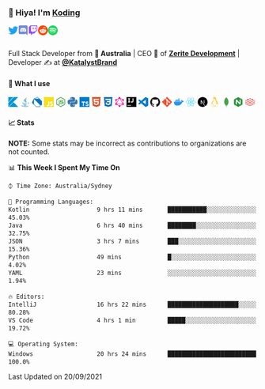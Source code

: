 <!-- <img align="left" alt="Avatar" width="200px" src="https://raw.githubusercontent.com/KodingDev/KodingDev/master/assets/media/avatar.png" /> -->

### 👋 Hiya! I'm [Koding](https://koding.dev)

<a href="https://twitter.com/KodingDev_">
    <img align="left" alt="Twitter" width="20px" src="https://raw.githubusercontent.com/KodingDev/KodingDev/master/assets/icons/twitter.svg">
</a>

<a href="https://koding.dev/discord">
    <img align="left" alt="Discord" width="20px" src="https://raw.githubusercontent.com/KodingDev/KodingDev/master/assets/icons/discord.svg">
</a>

<a href="https://twitch.tv/KodingDev">
    <img align="left" alt="Twitch" width="20px" src="https://raw.githubusercontent.com/KodingDev/KodingDev/master/assets/icons/twitch.svg">
</a>

<a href="https://reddit.com/u/TotallyNotKoding">
    <img align="left" alt="Reddit" width="20px" src="https://raw.githubusercontent.com/KodingDev/KodingDev/master/assets/icons/reddit.svg">
</a>

<a href="https://open.spotify.com/user/djitechdude">
    <img align="left" alt="Spotify" width="20px" src="https://raw.githubusercontent.com/KodingDev/KodingDev/master/assets/icons/spotify.svg">
</a>

<br/>
<br/>

Full Stack Developer from **🦘 Australia** |
CEO 📢 of **[Zerite Development](https://zerite.dev)** |
Developer ✍ at **[@KatalystBrand](https://github.com/katalystbrand)**

#### 🌠 What I use

<code><img height="20" src="https://raw.githubusercontent.com/KodingDev/KodingDev/master/assets/icons/kotlin.svg"></code>
<code><img height="20" src="https://raw.githubusercontent.com/KodingDev/KodingDev/master/assets/icons/java.svg"></code>
<code><img height="20" src="https://raw.githubusercontent.com/KodingDev/KodingDev/master/assets/icons/dart.svg"></code>
<code><img height="20" src="https://raw.githubusercontent.com/KodingDev/KodingDev/master/assets/icons/javascript.svg"></code>
<code><img height="20" src="https://raw.githubusercontent.com/KodingDev/KodingDev/master/assets/icons/node-dot-js.svg"></code>
<code><img height="20" src="https://raw.githubusercontent.com/KodingDev/KodingDev/master/assets/icons/python.svg"></code>
<code><img height="20" src="https://raw.githubusercontent.com/KodingDev/KodingDev/master/assets/icons/typescript.svg"></code>
<code><img height="20" src="https://raw.githubusercontent.com/KodingDev/KodingDev/master/assets/icons/html5.svg"></code>
<code><img height="20" src="https://raw.githubusercontent.com/KodingDev/KodingDev/master/assets/icons/css3.svg"></code>
<code><img height="20" src="https://raw.githubusercontent.com/KodingDev/KodingDev/master/assets/icons/graphql.svg"></code>
<code><img height="20" src="https://raw.githubusercontent.com/KodingDev/KodingDev/master/assets/icons/intellijidea.svg"></code>
<code><img height="20" src="https://raw.githubusercontent.com/KodingDev/KodingDev/master/assets/icons/visualstudiocode.svg"></code>
<code><img height="20" src="https://raw.githubusercontent.com/KodingDev/KodingDev/master/assets/icons/github.svg"></code>
<code><img height="20" src="https://raw.githubusercontent.com/KodingDev/KodingDev/master/assets/icons/git.svg"></code>
<code><img height="20" src="https://raw.githubusercontent.com/KodingDev/KodingDev/master/assets/icons/docker.svg"></code>
<code><img height="20" src="https://raw.githubusercontent.com/KodingDev/KodingDev/master/assets/icons/react.svg"></code>
<code><img height="20" src="https://raw.githubusercontent.com/KodingDev/KodingDev/master/assets/icons/next-dot-js.svg"></code>
<code><img height="20" src="https://raw.githubusercontent.com/KodingDev/KodingDev/master/assets/icons/linux.svg"></code>
<code><img height="20" src="https://raw.githubusercontent.com/KodingDev/KodingDev/master/assets/icons/mongodb.svg"></code>
<code><img height="20" src="https://raw.githubusercontent.com/KodingDev/KodingDev/master/assets/icons/nginx.svg"></code>
<code><img height="20" src="https://raw.githubusercontent.com/KodingDev/KodingDev/master/assets/icons/redis.svg"></code>

#### 📈 Stats

**NOTE:** Some stats may be incorrect as contributions to organizations
are not counted.

<!-- ![GitHub Stats](https://github-readme-stats.vercel.app/api?username=KodingDev&count_private=true&theme=tokyonight&show_icons=true) -->

<!--START_SECTION:waka-->
📊 **This Week I Spent My Time On** 

```text
⌚︎ Time Zone: Australia/Sydney

💬 Programming Languages: 
Kotlin                   9 hrs 11 mins       ███████████░░░░░░░░░░░░░░   45.03% 
Java                     6 hrs 40 mins       ████████░░░░░░░░░░░░░░░░░   32.75% 
JSON                     3 hrs 7 mins        ███░░░░░░░░░░░░░░░░░░░░░░   15.36% 
Python                   49 mins             █░░░░░░░░░░░░░░░░░░░░░░░░   4.02% 
YAML                     23 mins             ░░░░░░░░░░░░░░░░░░░░░░░░░   1.94%

🔥 Editors: 
IntelliJ                 16 hrs 22 mins      ████████████████████░░░░░   80.28% 
VS Code                  4 hrs 1 min         █████░░░░░░░░░░░░░░░░░░░░   19.72%

💻 Operating System: 
Windows                  20 hrs 24 mins      █████████████████████████   100.0%

```


 Last Updated on 20/09/2021
<!--END_SECTION:waka-->
